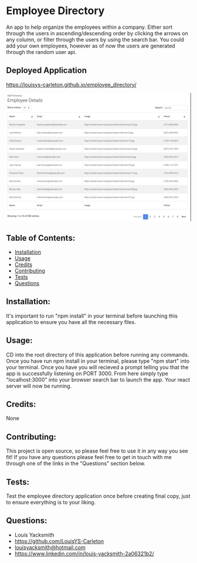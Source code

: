 # Employee Directory

An app to help organize the employees within a company. Either sort through the users in ascending/descending order by clicking the arrows on any column, or filter through the users by using the search bar. You could add your own employees, however as of now the users are generated through the random user api.

## Deployed Application

https://louisys-carleton.github.io/employee_directory/

<img src="./img/Screen Shot 2021-01-08 at 1.35.44 PM.png" alt="Home page">

## Table of Contents:

- [Installation](#installation)
- [Usage](#usage)
- [Credits](#credits)
- [Contributing](#contributing)
- [Tests](#tests)
- [Questions](#questions)

## Installation:

It's important to run "npm install" in your terminal before launching this application to ensure you have all the necessary files.

## Usage:

CD into the root directory of this application before running any commands. Once you have run npm install in your terminal, please type "npm start" into your terminal. Once you have you will recieved a prompt telling you that the app is successfully listening on PORT 3000. From here simply type "localhost:3000" into your browser search bar to launch the app. Your react server will now be running.

## Credits:

None

## Contributing:

This project is open source, so please feel free to use it in any way you see fit! If you have any questions please feel free to get in touch with me through one of the links in the "Questions" section below.

## Tests:

Test the employee directory application once before creating final copy, just to ensure everything is to your liking.

## Questions:

- Louis Yacksmith
- https://github.com/LouisYS-Carleton
- louisyacksmith@hotmail.com
- https://www.linkedin.com/in/louis-yacksmith-2a06321b2/
